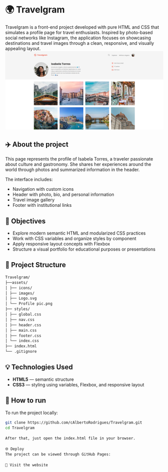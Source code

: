 # 🌍 Travelgram


Travelgram is a front-end project developed with pure HTML and CSS that simulates a profile page for travel enthusiasts. Inspired by photo-based social networks like Instagram, the application focuses on showcasing destinations and travel images through a clean, responsive, and visually appealing layout.![Preview do Travelgram](./assets/preview.png)

## ✈️ About the project

This page represents the profile of Isabela Torres, a traveler passionate about culture and gastronomy. She shares her experiences around the world through photos and summarized information in the header.

The interface includes:

- Navigation with custom icons
- Header with photo, bio, and personal information
- Travel image gallery
- Footer with institutional links

## 🎯 Objectives

- Explore modern semantic HTML and modularized CSS practices
- Work with CSS variables and organize styles by component
- Apply responsive layout concepts with Flexbox
- Structure a visual portfolio for educational purposes or presentations

## 🧩 Project Structure

```bash
Travelgram/
├──assets/
│ ├── icons/
│ ├── images/
│ ├── Logo.svg
│ └── Profile pic.png
├── styles/
│ ├── global.css
│ ├── nav.css
│ ├── header.css
│ ├── main.css
│ ├── footer.css
│ └── index.css
├── index.html
└── .gitignore
```
## 💡 Technologies Used

- **HTML5** — semantic structure
- **CSS3** — styling using variables, Flexbox, and responsive layout

## 🚀 How to run

To run the project locally:

```bash
git clone https://github.com/cAlbertoRodrigues/Travelgram.git
cd Travelgram

After that, just open the index.html file in your browser.

🌐 Deploy
The project can be viewed through GitHub Pages:

🔗 Visit the website

